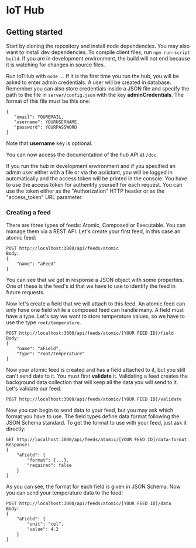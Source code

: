 # IoT Hub

## Getting started

Start by cloning the repository and install node dependencies. You may also want to install dev dependencies. To compile client files, run `npm run-script build`. If you are in development environment, the build will not end because it is watching for changes in source files.

Run IoTHub with `node .`. If it is the first time you run the hub, you will be asked to enter admin credentials. A user will be created in database. Remember you can also store credentials inside a JSON file and specify the path to the file in `server/config.json` with the key **adminCredentials**. The format of this file must be this one:

```
{
   "email": YOUREMAIL,
   "username": YOURUSERNAME,
   "password": YOURPASSWORD
}
```
Note that **username** key is optional.

You can now access the documentation of the hub API at `/doc`.

If you run the hub in development environment and if you specified an admin user either with a file or via the assistant, you will be logged in automatically and the access token will be printed in the console. You have to use the access token for authentify yourself for each request. You can use the token either as the "Authorization" HTTP header or as the "access_token" URL parameter.

### Creating a feed

There are three types of feeds: Atomic, Composed or Executable. You can manage them via a REST API. Let's create your first feed, in this case an atomic feed:

```
POST http://localhost:3000/api/feeds/atomic
Body:
{
    "name": "aFeed"
}
```

You can see that we get in response a JSON object with some properties. One of these is the feed's id that we have to use to identify the feed in future requests.

Now let's create a field that we will attach to this feed. An atomic feed can only have one field while a composed feed can handle many. A field must have a type. Let's say we want to store temperature values, so we have to use the type `root/temperature`.

```
POST http://localhost:3000/api/feeds/atomic/[YOUR FEED ID]/field
Body:
{
    "name": "aField",
    "type": "root/temperature"
}
```

Now your atomic feed is created and has a field attached to it, but you still can't send data to it. You must first **validate** it. Validating a feed creates the background data collection that will keep all the data you will send to it. Let's validate our feed.

```
POST http://localhost:3000/api/feeds/atomic/[YOUR FEED ID]/validate
```

Now you can begin to send data to your feed, but you may ask which format you have to use. The field types define data format following the JSON Schema standard. To get the format to use with your feed, just ask it directly:

```
GET http://localhost:3000/api/feeds/atomic/[YOUR FEED ID]/data-format
Response:
{
    "aField": {
        "format": {...},
        "required": false
    }
}
```

As you can see, the format for each field is given in JSON Schema. Now you can send your temperature data to the feed:

```
POST http://localhost:3000/api/feeds/atomic/[YOUR FEED ID]/data
Body:
{
    "aField": {
        "unit": "cel",
        "value": 4.2
    }
}
```